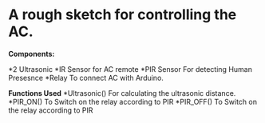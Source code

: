 # A rough sketch for controlling the AC.

**Components:**

 *2 Ultrasonic
 *IR Sensor for AC remote 
 *PIR Sensor For detecting Human Presesnce
 *Relay To connect AC with Arduino.

**Functions Used**
  *Ultrasonic()
    For calculating the ultrasonic distance.
  *PIR_ON()
    To Switch on the relay according to PIR 
  *PIR_OFF()
    To Switch on the relay according to PIR
 
